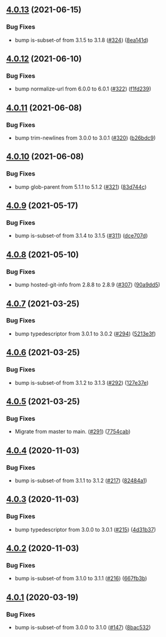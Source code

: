 ## [4.0.13](https://github.com/thenativeweb/comparejs/compare/4.0.12...4.0.13) (2021-06-15)


### Bug Fixes

* bump is-subset-of from 3.1.5 to 3.1.8 ([#324](https://github.com/thenativeweb/comparejs/issues/324)) ([8ea141d](https://github.com/thenativeweb/comparejs/commit/8ea141de4f4d35238fa1b3e84380075f0756939c))

## [4.0.12](https://github.com/thenativeweb/comparejs/compare/4.0.11...4.0.12) (2021-06-10)


### Bug Fixes

* bump normalize-url from 6.0.0 to 6.0.1 ([#322](https://github.com/thenativeweb/comparejs/issues/322)) ([f1fd239](https://github.com/thenativeweb/comparejs/commit/f1fd23907e31ae5ba4f7a5e0926cd28c45b34125))

## [4.0.11](https://github.com/thenativeweb/comparejs/compare/4.0.10...4.0.11) (2021-06-08)


### Bug Fixes

* bump trim-newlines from 3.0.0 to 3.0.1 ([#320](https://github.com/thenativeweb/comparejs/issues/320)) ([b26bdc9](https://github.com/thenativeweb/comparejs/commit/b26bdc9c3ad9657a9d36970b881240891f8b1cf0))

## [4.0.10](https://github.com/thenativeweb/comparejs/compare/4.0.9...4.0.10) (2021-06-08)


### Bug Fixes

* bump glob-parent from 5.1.1 to 5.1.2 ([#321](https://github.com/thenativeweb/comparejs/issues/321)) ([83d744c](https://github.com/thenativeweb/comparejs/commit/83d744cbb679e02f9c5dd0cd75a08723350f865f))

## [4.0.9](https://github.com/thenativeweb/comparejs/compare/4.0.8...4.0.9) (2021-05-17)


### Bug Fixes

* bump is-subset-of from 3.1.4 to 3.1.5 ([#311](https://github.com/thenativeweb/comparejs/issues/311)) ([dce707d](https://github.com/thenativeweb/comparejs/commit/dce707d4bfd33ac18f16d755081f7e62f3ccae4a))

## [4.0.8](https://github.com/thenativeweb/comparejs/compare/4.0.7...4.0.8) (2021-05-10)


### Bug Fixes

* bump hosted-git-info from 2.8.8 to 2.8.9 ([#307](https://github.com/thenativeweb/comparejs/issues/307)) ([90a9dd5](https://github.com/thenativeweb/comparejs/commit/90a9dd58924cba8eb50d8cc936bbcdf6c6c69d67))

## [4.0.7](https://github.com/thenativeweb/comparejs/compare/4.0.6...4.0.7) (2021-03-25)


### Bug Fixes

* bump typedescriptor from 3.0.1 to 3.0.2 ([#294](https://github.com/thenativeweb/comparejs/issues/294)) ([5213e3f](https://github.com/thenativeweb/comparejs/commit/5213e3fe0f7f36added05f78210d62dbc03e2e8c))

## [4.0.6](https://github.com/thenativeweb/comparejs/compare/4.0.5...4.0.6) (2021-03-25)


### Bug Fixes

* bump is-subset-of from 3.1.2 to 3.1.3 ([#292](https://github.com/thenativeweb/comparejs/issues/292)) ([127e37e](https://github.com/thenativeweb/comparejs/commit/127e37eaa5dfce87dfa9ebfc020e36f7ce895b22))

## [4.0.5](https://github.com/thenativeweb/comparejs/compare/4.0.4...4.0.5) (2021-03-25)


### Bug Fixes

* Migrate from master to main. ([#291](https://github.com/thenativeweb/comparejs/issues/291)) ([7754cab](https://github.com/thenativeweb/comparejs/commit/7754cab94b5fcda9db41ba0ff6be2d67337ee317))

## [4.0.4](https://github.com/thenativeweb/comparejs/compare/4.0.3...4.0.4) (2020-11-03)


### Bug Fixes

* bump is-subset-of from 3.1.1 to 3.1.2 ([#217](https://github.com/thenativeweb/comparejs/issues/217)) ([82484a1](https://github.com/thenativeweb/comparejs/commit/82484a17fa7c1e24410fa1c3939c1ad4ae2cf836))

## [4.0.3](https://github.com/thenativeweb/comparejs/compare/4.0.2...4.0.3) (2020-11-03)


### Bug Fixes

* bump typedescriptor from 3.0.0 to 3.0.1 ([#215](https://github.com/thenativeweb/comparejs/issues/215)) ([4d31b37](https://github.com/thenativeweb/comparejs/commit/4d31b37d19b5ef407bbc1792100cf1ef7abbdcee))

## [4.0.2](https://github.com/thenativeweb/comparejs/compare/4.0.1...4.0.2) (2020-11-03)


### Bug Fixes

* bump is-subset-of from 3.1.0 to 3.1.1 ([#216](https://github.com/thenativeweb/comparejs/issues/216)) ([667fb3b](https://github.com/thenativeweb/comparejs/commit/667fb3bdceb948f921fe33c61fb28948aae06f97))

## [4.0.1](https://github.com/thenativeweb/comparejs/compare/4.0.0...4.0.1) (2020-03-19)


### Bug Fixes

* bump is-subset-of from 3.0.0 to 3.1.0 ([#147](https://github.com/thenativeweb/comparejs/issues/147)) ([8bac532](https://github.com/thenativeweb/comparejs/commit/8bac5321c953c9d6a1342d8d4ee24e53c1a1716f))
